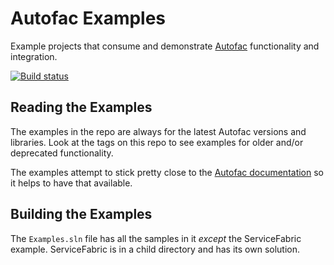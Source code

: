 # Autofac Examples
Example projects that consume and demonstrate [Autofac](https://autofac.org) functionality and integration.

[![Build status](https://ci.appveyor.com/api/projects/status/ckc94rt42bfhdt6j?svg=true)](https://ci.appveyor.com/project/Autofac/examples)

## Reading the Examples
The examples in the repo are always for the latest Autofac versions and libraries. Look at the tags on this repo to see examples for older and/or deprecated functionality.

The examples attempt to stick pretty close to the [Autofac documentation](https://autofac.readthedocs.io) so it helps to have that available.

## Building the Examples
The `Examples.sln` file has all the samples in it _except_ the ServiceFabric example. ServiceFabric is in a child directory and has its own solution.
